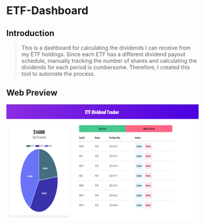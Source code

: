# ETF-Dashboard

## Introduction
> This is a dashboard for calculating the dividends I can receive from my ETF holdings. Since each ETF has a different dividend payout schedule, manually tracking the number of shares and calculating the dividends for each period is cumbersome. Therefore, I created this tool to automate the process.

## Web Preview
<p align="center">
<img src="fig/preview.png" width = "auto" height = "300" alt="preview" />
</p>